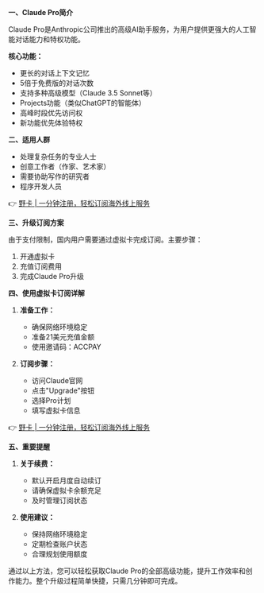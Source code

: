 **一、Claude Pro简介**

Claude Pro是Anthropic公司推出的高级AI助手服务，为用户提供更强大的人工智能对话能力和特权功能。

**核心功能：**

- 更长的对话上下文记忆
- 5倍于免费版的对话次数
- 支持多种高级模型（Claude 3.5 Sonnet等）
- Projects功能（类似ChatGPT的智能体）
- 高峰时段优先访问权
- 新功能优先体验特权

**二、适用人群**

- 处理复杂任务的专业人士
- 创意工作者（作家、艺术家）
- 需要协助写作的研究者
- 程序开发人员

👉 [野卡 | 一分钟注册，轻松订阅海外线上服务](https://bit.ly/bewildcard)

**三、升级订阅方案**

由于支付限制，国内用户需要通过虚拟卡完成订阅。主要步骤：

1. 开通虚拟卡
2. 充值订阅费用
3. 完成Claude Pro升级

**四、使用虚拟卡订阅详解**

1. **准备工作：**
   - 确保网络环境稳定
   - 准备21美元充值金额
   - 使用邀请码：ACCPAY

2. **订阅步骤：**
   - 访问Claude官网
   - 点击"Upgrade"按钮
   - 选择Pro计划
   - 填写虚拟卡信息

👉 [野卡 | 一分钟注册，轻松订阅海外线上服务](https://bit.ly/bewildcard)

**五、重要提醒**

1. **关于续费：**
   - 默认开启月度自动续订
   - 请确保虚拟卡余额充足
   - 及时管理订阅状态

2. **使用建议：**
   - 保持网络环境稳定
   - 定期检查账户状态
   - 合理规划使用额度

通过以上方法，您可以轻松获取Claude Pro的全部高级功能，提升工作效率和创作能力。整个升级过程简单快捷，只需几分钟即可完成。